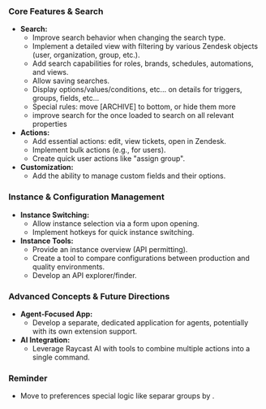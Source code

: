 ### Core Features & Search

*   **Search:**
    *   Improve search behavior when changing the search type.
    *   Implement a detailed view with filtering by various Zendesk objects (user, organization, group, etc.).
    *   Add search capabilities for roles, brands, schedules, automations, and views.
    *   Allow saving searches.
    *   Display options/values/conditions, etc... on details for triggers, groups, fields, etc...
    *   Special rules: move [ARCHIVE] to bottom, or hide them more
    * improve search for the once loaded to search on all relevant properties
*   **Actions:**
    *   Add essential actions: edit, view tickets, open in Zendesk.
    *   Implement bulk actions (e.g., for users).
    *   Create quick user actions like "assign group".
*   **Customization:**
    *   Add the ability to manage custom fields and their options.

### Instance & Configuration Management

*   **Instance Switching:**
    *   Allow instance selection via a form upon opening.
    *   Implement hotkeys for quick instance switching.
*   **Instance Tools:**
    *   Provide an instance overview (API permitting).
    *   Create a tool to compare configurations between production and quality environments.
    *   Develop an API explorer/finder.

### Advanced Concepts & Future Directions

*   **Agent-Focused App:**
    *   Develop a separate, dedicated application for agents, potentially with its own extension support.
*   **AI Integration:**
    *   Leverage Raycast AI with tools to combine multiple actions into a single command.

### Reminder
- Move to preferences special logic like separar groups by .